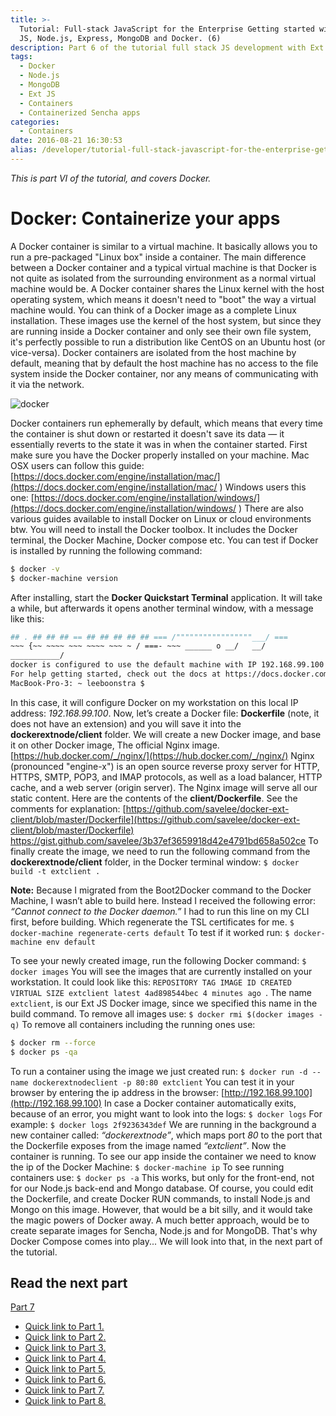 ```yaml
---
title: >-
  Tutorial: Full-stack JavaScript for the Enterprise Getting started with: Ext
  JS, Node.js, Express, MongoDB and Docker. (6)
description: Part 6 of the tutorial full stack JS development with Ext JS, Node.js, MongoDB and Docker
tags:
  - Docker
  - Node.js
  - MongoDB
  - Ext JS
  - Containers
  - Containerized Sencha apps
categories:
  - Containers
date: 2016-08-21 16:30:53
alias: /developer/tutorial-full-stack-javascript-for-the-enterprise-getting-started-with-ext-js-node-js-express-mongodb-and-docker-6/
---
```


*This is part VI of the tutorial, and covers Docker.*

<!--more-->

# Docker: Containerize your apps

A Docker container is similar to a virtual machine. It basically allows you to run a pre-packaged "Linux box" inside a container. The main difference between a Docker container and a typical virtual machine is that Docker is not quite as isolated from the surrounding environment as a normal virtual machine would be. A Docker container shares the Linux kernel with the host operating system, which means it doesn't need to "boot" the way a virtual machine would. You can think of a Docker image as a complete Linux installation. These images use the kernel of the host system, but since they are running inside a Docker container and only see their own file system, it's perfectly possible to run a distribution like CentOS on an Ubuntu host (or vice-versa). Docker containers are isolated from the host machine by default, meaning that by default the host machine has no access to the file system inside the Docker container, nor any means of communicating with it via the network. 

![docker](/images/docker-500x171.png) 

Docker containers run ephemerally by default, which means that every time the container is shut down or restarted it doesn't save its data — it essentially reverts to the state it was in when the container started. First make sure you have the Docker properly installed on your machine. Mac OSX users can follow this guide: [https://docs.docker.com/engine/installation/mac/](https://docs.docker.com/engine/installation/mac/ ) Windows users this one: [https://docs.docker.com/engine/installation/windows/](https://docs.docker.com/engine/installation/windows/ ) There are also various guides available to install Docker on Linux or cloud environments btw. You will need to install the Docker toolbox. It includes the Docker terminal, the Docker Machine, Docker compose etc. You can test if Docker is installed by running the following command: 

``` bash
$ docker -v 
$ docker-machine version
```

After installing, start the **Docker Quickstart Terminal** application. It will take a while, but afterwards it opens another terminal window, with a message like this: 

``` bash
## . ## ## ## == ## ## ## ## ## === /"""""""""""""""""___/ ===
~~~ {~~ ~~~~ ~~~ ~~~~ ~~~ ~ / ===- ~~~ ______ o __/   __/
___________/
docker is configured to use the default machine with IP 192.168.99.100 
For help getting started, check out the docs at https://docs.docker.com 
MacBook-Pro-3: ~ leeboonstra $ 
```

In this case, it will configure Docker on my workstation on this local IP address: *192.168.99.100*. Now, let’s create a Docker file: **Dockerfile** (note, it does not have an extension) and you will save it into the **dockerextnode/client** folder. We will create a new Docker image, and base it on other Docker image, The official Nginx image. [https://hub.docker.com/_/nginx/](https://hub.docker.com/_/nginx/) Nginx (pronounced "engine-x") is an open source reverse proxy server for HTTP, HTTPS, SMTP, POP3, and IMAP protocols, as well as a load balancer, HTTP cache, and a web server (origin server). The Nginx image will serve all our static content. Here are the contents of the **client/Dockerfile**. See the comments for explanation: [https://github.com/savelee/docker-ext-client/blob/master/Dockerfile](https://github.com/savelee/docker-ext-client/blob/master/Dockerfile) https://gist.github.com/savelee/3b37ef3659918d42e4791bd658a502ce To finally create the image, we need to run the following command from the **dockerextnode/client** folder, in the Docker terminal window: `$ docker build -t extclient .` 

**Note:** Because I migrated from the Boot2Docker command to the Docker Machine, I wasn’t able to build here. Instead I received the following error: *“Cannot connect to the Docker daemon.”* I had to run this line on my CLI first, before building. Which regenerate the TSL certificates for me. `$ docker-machine regenerate-certs default` To test if it worked run: `$ docker-machine env default ` 

To see your newly created image, run the following Docker command: `$ docker images` You will see the images that are currently installed on your workstation. It could look like this: `REPOSITORY TAG IMAGE ID CREATED VIRTUAL SIZE extclient latest 4ad898544bec 4 minutes ago `. The name `extclient`, is our Ext JS Docker image, since we specified this name in the build command. To remove all images use: `$ docker rmi $(docker images -q)` To remove all containers including the running ones use: 
``` bash
$ docker rm --force
$ docker ps -qa 
```

To run a container using the image we just created run: `$ docker run -d --name dockerextnodeclient -p 80:80 extclient` You can test it in your browser by entering the ip address in the browser: [http://192.168.99.100](http://192.168.99.100) In case a Docker container automatically exits, because of an error, you might want to look into the logs: `$ docker logs` For example: `$ docker logs 2f9236343def` We are running in the background a new container called: *“dockerextnode”*, which maps port *80* to the port that the Dockerfile exposes from the image named *“extclient”*. Now the container is running. To see our app inside the container we need to know the ip of the Docker Machine: `$ docker-machine ip` To see running containers use: `$ docker ps -a` This works, but only for the front-end, not for our Node.js back-end and Mongo database. Of course, you could edit the Dockerfile, and create Docker RUN commands, to install Node.js and Mongo on this image. However, that would be a bit silly, and it would take the magic powers of Docker away. A much better approach, would be to create separate images for Sencha, Node.js and for MongoDB. That's why Docker Compose comes into play... We will look into that, in the next part of the tutorial. 

## Read the next part 

[Part 7](/Containers/tutorial-full-stack-javascript-for-the-enterprise-getting-started-with-ext-js-node-js-express-mongodb-and-docker-7/)

*   [Quick link to Part 1.](/Containers/tutorial-full-stack-javascript-for-the-enterprise-getting-started-with-ext-js-node-js-express-mongodb-and-docker-1)
*   [Quick link to Part 2.](/Containers/tutorial-full-stack-javascript-for-the-enterprise-getting-started-with-ext-js-node-js-express-mongodb-and-docker-2)
*   [Quick link to Part 3.](/Containers/tutorial-full-stack-javascript-for-the-enterprise-getting-started-with-ext-js-node-js-express-mongodb-and-docker-3)
*   [Quick link to Part 4.](/Containers/tutorial-full-stack-javascript-for-the-enterprise-getting-started-with-ext-js-node-js-express-mongodb-and-docker-4)
*   [Quick link to Part 5.](/Containers/tutorial-full-stack-javascript-for-the-enterprise-getting-started-with-ext-js-node-js-express-mongodb-and-docker-5)
*   [Quick link to Part 6.](/Containers/tutorial-full-stack-javascript-for-the-enterprise-getting-started-with-ext-js-node-js-express-mongodb-and-docker-6)
*   [Quick link to Part 7.](/Containers/tutorial-full-stack-javascript-for-the-enterprise-getting-started-with-ext-js-node-js-express-mongodb-and-docker-7)
*   [Quick link to Part 8.](/Containers/tutorial-full-stack-javascript-for-the-enterprise-getting-started-with-ext-js-node-js-express-mongodb-and-docker-8)